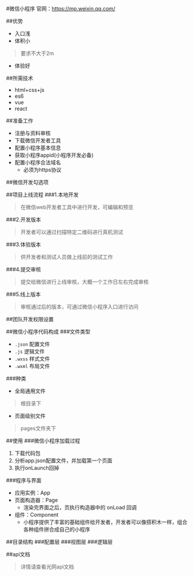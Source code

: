 #微信小程序
官网：https://mp.weixin.qq.com/

##优势
* 入口浅
* 体积小
>要求不大于2m
* 体验好

##所需技术
* html+css+js
* es6
* vue
* react

##准备工作
* 注册与资料审核
* 下载微信开发者工具
* 配置小程序基本信息
* 获取小程序appid(小程序开发必备)
* 配置小程序合法域名
    * 必须为https协议


##微信开发勾选项


##项目上线流程
###1.本地开发
>在微信web开发者工具中进行开发，可编辑和预览

###2.开发版本
>开发者可以通过扫描特定二维码进行真机测试

###3.体验版本
>供开发者和测试人员做上线前的测试工作

###4.提交审核
>提交给微信进行上线审核，大概一个工作日左右完成审核

###5.线上版本
>审核通过后的版本，可通过微信小程序入口进行访问


##团队开发权限设置


##微信小程序代码构成
###文件类型
* `.json`   配置文件
* `.js`     逻辑文件
* `.wxss`   样式文件
* `.wxml`   布局文件

###种类
* 全局通用文件
>根目录下

* 页面级别文件
>pages文件夹下

##使用
###微信小程序加载过程
1. 下载代码包
2. 分析app.json配置文件，并加载第一个页面
3. 执行onLaunch回掉


###程序与界面
* 应用实例：App
* 页面构造器：Page
    * 渲染完界面之后，页执行构造器中的 onLoad 回调
* 组件：Component
    * 小程序提供了丰富的基础组件给开发者，开发者可以像搭积木一样，组合各种组件拼合成自己的小程序


##目录结构
###配置层
###视图层
###逻辑层


##api文档
>详情请查看光网api文档